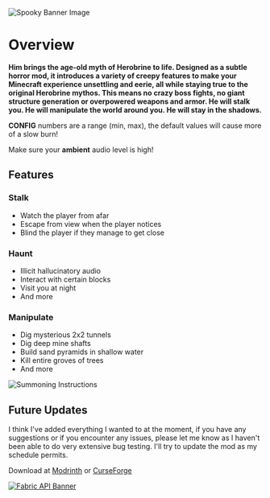 ![Spooky Banner Image](https://i.imgur.com/UExkgj7.png)

# **Overview**

**Him brings the age-old myth of Herobrine to life. Designed as a subtle horror mod, it introduces a variety of creepy features to make your Minecraft experience unsettling and eerie, all while staying true to the original Herobrine mythos. This means no crazy boss fights, no giant structure generation or overpowered weapons and armor. He will stalk you. He will manipulate the world around you. He will stay in the shadows.**

**CONFIG** numbers are a range (min, max), the default values will cause more of a slow burn!

Make sure your **ambient** audio level is high!

## **Features**

### **Stalk**
- Watch the player from afar
- Escape from view when the player notices
- Blind the player if they manage to get close

### **Haunt**
- Illicit hallucinatory audio
- Interact with certain blocks
- Visit you at night
- And more

### **Manipulate**
- Dig mysterious 2x2 tunnels
- Dig deep mine shafts
- Build sand pyramids in shallow water
- Kill entire groves of trees
- And more


![Summoning Instructions](https://i.imgur.com/gBZ5gw0.png)


## **Future Updates**

I think I've added everything I wanted to at the moment, if you have any suggestions or if you encounter any issues, please let me know as I haven't been able to do very extensive bug testing. I'll try to update the mod as my schedule permits.

Download at [Modrinth](https://modrinth.com/mod/him) or [CurseForge](https://www.curseforge.com/minecraft/mc-mods/him)

[![Fabric API Banner](https://i.imgur.com/70PIxOl.png)](https://modrinth.com/mod/fabric-api)